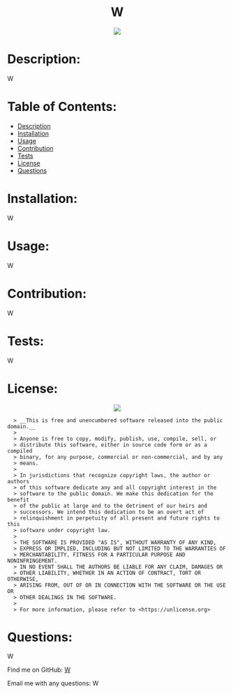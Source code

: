 
  # <h1 align="center">W</h1>

  <p align="center"><img src="https://img.shields.io/badge/License-GNU GPL-blue?style=plastic" /></p>

  # Description:
  W

  # Table of Contents:
  - [Description](#description)
  - [Installation](#installation)
  - [Usage](#usage)
  - [Contribution](#contribution)
  - [Tests](#tests)
  - [License](#license)
  - [Questions](#questions)

  # Installation:
  W

  # Usage:
  W

  # Contribution:
  W

  # Tests:
  W

  # License:
  
  <p align="center"><img src="https://img.shields.io/badge/License-GNU GPL-blue?style=plastic" /></p>

  
      > __This is free and unencumbered software released into the public domain.__
      > 
      > Anyone is free to copy, modify, publish, use, compile, sell, or
      > distribute this software, either in source code form or as a compiled
      > binary, for any purpose, commercial or non-commercial, and by any
      > means.
      > 
      > In jurisdictions that recognize copyright laws, the author or authors
      > of this software dedicate any and all copyright interest in the
      > software to the public domain. We make this dedication for the benefit
      > of the public at large and to the detriment of our heirs and
      > successors. We intend this dedication to be an overt act of
      > relinquishment in perpetuity of all present and future rights to this
      > software under copyright law.
      > 
      > THE SOFTWARE IS PROVIDED "AS IS", WITHOUT WARRANTY OF ANY KIND,
      > EXPRESS OR IMPLIED, INCLUDING BUT NOT LIMITED TO THE WARRANTIES OF
      > MERCHANTABILITY, FITNESS FOR A PARTICULAR PURPOSE AND NONINFRINGEMENT.
      > IN NO EVENT SHALL THE AUTHORS BE LIABLE FOR ANY CLAIM, DAMAGES OR
      > OTHER LIABILITY, WHETHER IN AN ACTION OF CONTRACT, TORT OR OTHERWISE,
      > ARISING FROM, OUT OF OR IN CONNECTION WITH THE SOFTWARE OR THE USE OR
      > OTHER DEALINGS IN THE SOFTWARE.
      > 
      > For more information, please refer to <https://unlicense.org>
      
  

  # Questions:
  W

  Find me on GitHub: [W](https://github.com/W)
  
  Email me with any questions: W
